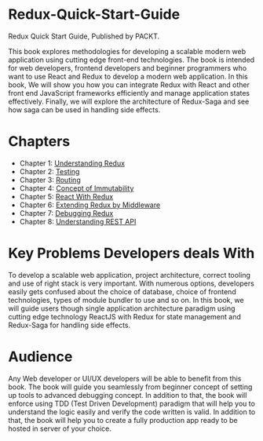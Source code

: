 # Redux-Quick-Start-Guide
Redux Quick Start Guide, Published by PACKT.

This book explores methodologies for developing a scalable modern web application using cutting edge front-end technologies. The book is intended for web developers, frontend developers and beginner programmers who want to use React and Redux to develop a modern web application. In this book, We will show you how you can integrate Redux with React and other front end JavaScript frameworks efficiently and manage application states effectively. Finally, we will explore the architecture of Redux-Saga and see how saga can be used in handling side effects.


# Chapters

- Chapter 1: [Understanding Redux](https://github.com/PacktPublishing/Redux-Quick-Start-Guide/tree/master/CH01)
- Chapter 2: [Testing](https://github.com/PacktPublishing/Redux-Quick-Start-Guide/tree/master/CH02)
- Chapter 3: [Routing](https://github.com/PacktPublishing/Redux-Quick-Start-Guide/tree/master/CH03)
- Chapter 4: [Concept of Immutability](https://github.com/PacktPublishing/Redux-Quick-Start-Guide/tree/master/CH04)
- Chapter 5: [React With Redux](https://github.com/PacktPublishing/Redux-Quick-Start-Guide/tree/master/CH05)
-  Chapter 6: [Extending Redux by Middleware](https://github.com/PacktPublishing/Redux-Quick-Start-Guide/tree/master/CH06)
- Chapter 7: [Debugging Redux](https://github.com/PacktPublishing/Redux-Quick-Start-Guide/tree/master/CH07)
- Chapter 8: [Understanding REST API](https://github.com/PacktPublishing/Redux-Quick-Start-Guide/tree/master/CH08)


# Key Problems Developers deals With
To develop a scalable web application, project architecture, correct tooling and use of right stack is very important. With numerous options, developers easily gets confused about the choice of database, choice of frontend technologies, types of module bundler to use and so on. In this book, we will guide users though single application architecture paradigm using cutting edge technology  ReactJS with Redux for state management and Redux-Saga for handling side effects.


# Audience
Any Web developer or UI/UX developers will be able to benefit from this book. The book will guide you seamlessly from beginner concept of setting up tools to advanced debugging concept. In addition to that, the book will enforce using TDD (Test Driven Development) paradigm that will help you to understand the logic easily and verify the code written is valid. In addition to that, the book will help you to create a fully production app ready to be hosted in server of your choice.
